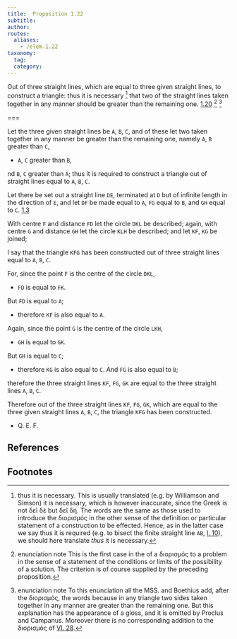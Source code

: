 ```yaml
---
title:  Proposition 1.22
subtitle:
author:
routes:
  aliases:
    - /elem.1.22
taxonomy:
  tag:
  category:
---
```


Out of three straight lines, which are equal to three given straight lines, to construct a triangle: thus it is necessary [^2] that two of the straight lines taken together in any manner should be greater than the remaining one. [1.20] [^1] [^3]

===

Let the three given straight lines be `A`, `B`, `C`, and of these let two taken together in any manner be greater than the remaining one, namely `A`, `B` greater than `C`,

- `A`, `C` greater than `B`,

nd `B`, `C` greater than `A`; thus it is required to construct a triangle out of straight lines equal to `A`, `B`, `C`.


Let there be set out a straight line `DE`, terminated at `D` but of infinite length in the direction of `E`, and let `DF` be made equal to `A`, `FG` equal to `B`, and `GH` equal to `C`. [1.3]

With centre `F` and distance `FD` let the circle `DKL` be described; again, with centre `G` and distance `GH` let the circle `KLH` be described; and let `KF`, `KG` be joined;

I say that the triangle `KFG` has been constructed out of three straight lines equal to `A`, `B`, `C`.

For, since the point `F` is the centre of the circle `DKL`,

- `FD` is equal to `FK`.

But `FD` is equal to `A`;

- therefore `KF` is also equal to `A`.

Again, since the point `G` is the centre of the circle `LKH`,

- `GH` is equal to `GK`.

But `GH` is equal to `C`;

- therefore `KG` is also equal to `C`. And `FG` is also equal to `B`;

therefore the three straight lines `KF`, `FG`, `GK` are equal to the three straight lines `A`, `B`, `C`.

Therefore out of the three straight lines `KF`, `FG`, `GK`, which are equal to the three given straight lines `A`, `B`, `C`, the triangle `KFG` has been constructed.

- Q. E. F.

## References

[1.3]: /elem.1.3 "Book 1 - Proposition 3"
[1.20]: /elem.1.20 "Book 1 - Proposition 20"

## Footnotes

[^1]: enunciation note
    This is the first case in the <title>Elements</title> of a <foreign lang="greek">διορισμός</foreign> to a problem in the sense of a statement of the conditions or limits of the possibility of a solution. The criterion is of course supplied by the preceding proposition.

[^2]: thus it is necessary.
    This is usually translated (e.g. by Williamson and Simson) <quote><title>But</title> it is necessary,</quote> which is however inaccurate, since the Greek is not <foreign lang="greek">δεῖ δέ</foreign> but <foreign lang="greek">δεῖ δή</foreign>. The words are the same as those used to introduce the <foreign lang="greek">διορισμός</foreign> in the other sense of the <quote>definition</quote> or <quote>particular statement</quote> of a construction to be effected. Hence, as in the latter case we say <quote>thus it is required</quote> (e.g. to bisect the finite straight line `AB`, <a href="/elem.1.10">I. 10</a>), we should here translate <quote><em>thus</em> it is necessary.</quote>

[^3]: enunciation note
    To this enunciation all the MSS. and Boethius add, after the <foreign lang="greek">διορισμός</foreign>, the words <quote>because in any triangle two sides taken together in any manner are greater than the remaining one.</quote>
    But this explanation has the appearance of a gloss, and it is omitted by Proclus and Campanus. Moreover there is no corresponding addition to the <foreign lang="greek">διορισμός</foreign> of <a href="/elem.6.28">VI. 28</a>.

